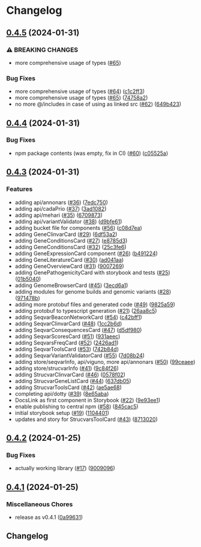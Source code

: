 # Changelog

## [0.4.5](https://github.com/bihealth/reev-frontend-lib/compare/v0.4.4...v0.4.5) (2024-01-31)


### ⚠ BREAKING CHANGES

* more comprehensive usage of types ([#65](https://github.com/bihealth/reev-frontend-lib/issues/65))

### Bug Fixes

* more comprehensive usage of types ([#64](https://github.com/bihealth/reev-frontend-lib/issues/64)) ([c1c2ff3](https://github.com/bihealth/reev-frontend-lib/commit/c1c2ff38b861f65d88e4af5766879309cba41407))
* more comprehensive usage of types ([#65](https://github.com/bihealth/reev-frontend-lib/issues/65)) ([74758a2](https://github.com/bihealth/reev-frontend-lib/commit/74758a25d546e235e41c647beb20d3d7979d5ad7))
* no more @/includes in case of using as linked src ([#62](https://github.com/bihealth/reev-frontend-lib/issues/62)) ([649b423](https://github.com/bihealth/reev-frontend-lib/commit/649b423847dd30c326237f9660115d9d7e38887d))

## [0.4.4](https://github.com/bihealth/reev-frontend-lib/compare/v0.4.3...v0.4.4) (2024-01-31)


### Bug Fixes

* npm package contents (was empty, fix in CI) ([#60](https://github.com/bihealth/reev-frontend-lib/issues/60)) ([c05525a](https://github.com/bihealth/reev-frontend-lib/commit/c05525ad06b8a5cbca269c644cdd59017430c015))

## [0.4.3](https://github.com/bihealth/reev-frontend-lib/compare/v0.4.2...v0.4.3) (2024-01-31)


### Features

* adding api/annonars ([#36](https://github.com/bihealth/reev-frontend-lib/issues/36)) ([7edc750](https://github.com/bihealth/reev-frontend-lib/commit/7edc7500976730e9b4cf7b0acc55a1eab4c66e37))
* adding api/cadaPrio ([#37](https://github.com/bihealth/reev-frontend-lib/issues/37)) ([3ad1082](https://github.com/bihealth/reev-frontend-lib/commit/3ad1082a05bc3dfcaff633b9b7a17aab116105f3))
* adding api/mehari ([#35](https://github.com/bihealth/reev-frontend-lib/issues/35)) ([6709873](https://github.com/bihealth/reev-frontend-lib/commit/67098736e4f308647f97fdd6c6424916c9be47e9))
* adding api/variantValidator ([#38](https://github.com/bihealth/reev-frontend-lib/issues/38)) ([d9bfe61](https://github.com/bihealth/reev-frontend-lib/commit/d9bfe61d5af28b8983bd8fc25b8ba712c184ac56))
* adding bucket file for components ([#56](https://github.com/bihealth/reev-frontend-lib/issues/56)) ([c08d7ea](https://github.com/bihealth/reev-frontend-lib/commit/c08d7eaaa4a27970f9f297f4dac624705d17a74c))
* adding GeneClinvarCard ([#29](https://github.com/bihealth/reev-frontend-lib/issues/29)) ([6df53a2](https://github.com/bihealth/reev-frontend-lib/commit/6df53a20ae53882e16a07ae47e3e1c68341588f1))
* adding GeneConditionsCard ([#27](https://github.com/bihealth/reev-frontend-lib/issues/27)) ([e8785d3](https://github.com/bihealth/reev-frontend-lib/commit/e8785d3d3fecdf7ee2c98774dd9bcc0a35c324b0))
* adding GeneConditionsCard ([#32](https://github.com/bihealth/reev-frontend-lib/issues/32)) ([25c3fe6](https://github.com/bihealth/reev-frontend-lib/commit/25c3fe67ead60e061a2fb03b28d8f96924d5c013))
* adding GeneExpressionCard component ([#26](https://github.com/bihealth/reev-frontend-lib/issues/26)) ([b491224](https://github.com/bihealth/reev-frontend-lib/commit/b491224794ce864652855133a915912d2d1c435a))
* adding GeneLiteratureCard ([#30](https://github.com/bihealth/reev-frontend-lib/issues/30)) ([ad041aa](https://github.com/bihealth/reev-frontend-lib/commit/ad041aa2bf7b67c80d2d476fd539a4b2ee6f40ee))
* adding GeneOverviewCard ([#31](https://github.com/bihealth/reev-frontend-lib/issues/31)) ([9007269](https://github.com/bihealth/reev-frontend-lib/commit/900726960404a782a2961fc3350f1e1fa8608bdd))
* adding GenePathogenicityCard with storybook and tests ([#25](https://github.com/bihealth/reev-frontend-lib/issues/25)) ([01b5040](https://github.com/bihealth/reev-frontend-lib/commit/01b5040b9019b066331540e39e39ba3f7feb1f0e))
* adding GenomeBrowserCard ([#45](https://github.com/bihealth/reev-frontend-lib/issues/45)) ([3ecd6a1](https://github.com/bihealth/reev-frontend-lib/commit/3ecd6a1da4eda2e86f6018da25d8d13dd83917d9))
* adding modules for genome builds and genomic variants ([#28](https://github.com/bihealth/reev-frontend-lib/issues/28)) ([971478b](https://github.com/bihealth/reev-frontend-lib/commit/971478b8816e496b7b54e38ed118d494e97775ea))
* adding more protobuf files and generated code ([#49](https://github.com/bihealth/reev-frontend-lib/issues/49)) ([9825a59](https://github.com/bihealth/reev-frontend-lib/commit/9825a592d84c62e2a4e3c620d16d28381fa62b6a))
* adding protobuf to typescript generation ([#21](https://github.com/bihealth/reev-frontend-lib/issues/21)) ([26aa8c5](https://github.com/bihealth/reev-frontend-lib/commit/26aa8c51be60cd9e3f1f3be0962546c4b5d7df9d))
* adding SeqvarBeaconNetworkCard ([#54](https://github.com/bihealth/reev-frontend-lib/issues/54)) ([c42bff1](https://github.com/bihealth/reev-frontend-lib/commit/c42bff1d7f1107967e6cfe7fee04cd6d87ffc5a8))
* adding SeqvarClinvarCard ([#48](https://github.com/bihealth/reev-frontend-lib/issues/48)) ([1cc2b6d](https://github.com/bihealth/reev-frontend-lib/commit/1cc2b6dede911cf56d939eba9b773b7f73a96b13))
* adding SeqvarConsequencesCard ([#47](https://github.com/bihealth/reev-frontend-lib/issues/47)) ([d5df980](https://github.com/bihealth/reev-frontend-lib/commit/d5df980e838dd8a6c173d1a46d4b2e67db5c1d21))
* adding SeqvarScoresCard ([#51](https://github.com/bihealth/reev-frontend-lib/issues/51)) ([931aeec](https://github.com/bihealth/reev-frontend-lib/commit/931aeec1c0c99a9a2518987255f8271a06dee504))
* adding SeqvarsFreqCard ([#52](https://github.com/bihealth/reev-frontend-lib/issues/52)) ([2426ad1](https://github.com/bihealth/reev-frontend-lib/commit/2426ad1bd98759762153ecc25ccc8ce4a017b850))
* adding SeqvarToolsCard ([#53](https://github.com/bihealth/reev-frontend-lib/issues/53)) ([742b84d](https://github.com/bihealth/reev-frontend-lib/commit/742b84d5672824ba587187f43db218987cf5ba0c))
* adding SeqvarVariantValidatorCard ([#55](https://github.com/bihealth/reev-frontend-lib/issues/55)) ([7d08b24](https://github.com/bihealth/reev-frontend-lib/commit/7d08b2485ed88cd6c237f2ed92043d828f72c99e))
* adding store/seqvarInfo, api/viguno, more api/annonars ([#50](https://github.com/bihealth/reev-frontend-lib/issues/50)) ([99ceaee](https://github.com/bihealth/reev-frontend-lib/commit/99ceaee8bef4b7010f33050ca4b420661c7f6935))
* adding store/strucvarInfo ([#41](https://github.com/bihealth/reev-frontend-lib/issues/41)) ([9c84f26](https://github.com/bihealth/reev-frontend-lib/commit/9c84f268f5bc520b7ce30cb0cf747d830e7988f5))
* adding StrucvarClinvarCard ([#46](https://github.com/bihealth/reev-frontend-lib/issues/46)) ([0578f02](https://github.com/bihealth/reev-frontend-lib/commit/0578f026eafeacac4505950dcc58cf22d3032ddf))
* adding StrucvarGeneListCard ([#44](https://github.com/bihealth/reev-frontend-lib/issues/44)) ([637db05](https://github.com/bihealth/reev-frontend-lib/commit/637db0518fd47eb7dbfbdef8ba473b9f181c90c4))
* adding StrucvarToolsCard ([#42](https://github.com/bihealth/reev-frontend-lib/issues/42)) ([ae5ae68](https://github.com/bihealth/reev-frontend-lib/commit/ae5ae68cd2ec4b5b66ae26e58de34b660151d1ca))
* completing api/dotty ([#39](https://github.com/bihealth/reev-frontend-lib/issues/39)) ([8e65aba](https://github.com/bihealth/reev-frontend-lib/commit/8e65aba15d4e14a5218eb6237bbdbc3a44cff367))
* DocsLink as first component in Storybook ([#22](https://github.com/bihealth/reev-frontend-lib/issues/22)) ([9e93ee1](https://github.com/bihealth/reev-frontend-lib/commit/9e93ee1aca165559e5a8573df08c69a27d824d05))
* enable publishing to central npm ([#58](https://github.com/bihealth/reev-frontend-lib/issues/58)) ([845cac5](https://github.com/bihealth/reev-frontend-lib/commit/845cac50cc3bb917ac5932c17e6ca19e6d91653c))
* initial storybook setup ([#19](https://github.com/bihealth/reev-frontend-lib/issues/19)) ([1104401](https://github.com/bihealth/reev-frontend-lib/commit/1104401889d2f1be2537b6e13ec6b352f8e2eb04))
* updates and story for StrucvarsToolCard ([#43](https://github.com/bihealth/reev-frontend-lib/issues/43)) ([8713020](https://github.com/bihealth/reev-frontend-lib/commit/871302050d92aa0c3413abf8c326a7a0cbfa371a))

## [0.4.2](https://github.com/bihealth/reev-frontend-lib/compare/v0.4.1...v0.4.2) (2024-01-25)


### Bug Fixes

* actually working library ([#17](https://github.com/bihealth/reev-frontend-lib/issues/17)) ([9009096](https://github.com/bihealth/reev-frontend-lib/commit/90090964491b6a273f9029725cca5c7e07b894e3))

## [0.4.1](https://github.com/bihealth/reev-frontend-lib/compare/v0.4.0...v0.4.1) (2024-01-25)


### Miscellaneous Chores

* release as v0.4.1 ([0a99631](https://github.com/bihealth/reev-frontend-lib/commit/0a996310b6a54c9f31eb5af8faf69722ed518132))

## Changelog
